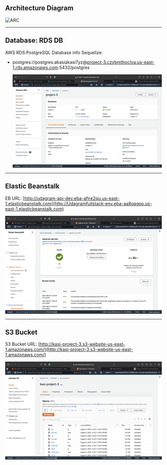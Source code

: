 ## Architecture Diagram

![ARC](./Architecture%20Diagram.PNG)

---

## Database: RDS DB

AWS RDS PostgreSQL Database info Sequelize:

- postgres://postgres:akasiakasi7yz@[project-3.czybmthoclva.us-east-1.rds.amazonaws.com](project-3.czybmthoclva.us-east-1.rds.amazonaws.com):5432/postgres

  ![rds](../screenshots/rds.PNG)

---

## Elastic Beanstalk

EB URL: [http://udagram-api-dev.eba-afire2qu.us-east-1.elasticbeanstalk.com](http://Udagramfullstack-env.eba-aa8qagsp.us-east-1.elasticbeanstalk.com)

![eb](../screenshots/eb.PNG)

---

## S3 Bucket

S3 Bucket URL: [http://kasi-project-3.s3-website-us-east-1.amazonaws.com/](http://kasi-project-3.s3-website-us-east-1.amazonaws.com/)

![s3](../screenshots/s3.PNG)
